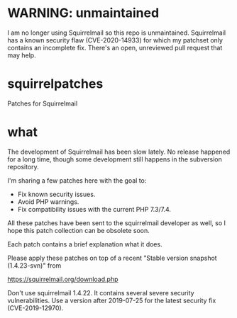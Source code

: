 # WARNING: unmaintained

I am no longer using Squirrelmail so this repo is unmaintained.
Squirrelmail has a known security flaw (CVE-2020-14933) for which
my patchset only contains an incomplete fix.
There's an open, unreviewed pull request that may help.

# squirrelpatches
Patches for Squirrelmail

what
====

The development of Squirrelmail has been slow lately. No release happened for a long time,
though some development still happens in the subversion repository.

I'm sharing a few patches here with the goal to:

* Fix known security issues.
* Avoid PHP warnings.
* Fix compatibility issues with the current PHP 7.3/7.4.

All these patches have been sent to the squirrelmail developer as well, so I hope this
patch collection can be obsolete soon.

Each patch contains a brief explanation what it does.

Please apply these patches on top of a recent "Stable version snapshot (1.4.23-svn)" from

 https://squirrelmail.org/download.php

Don't use squirrelmail 1.4.22. It contains several severe security vulnerabilities.
Use a version after 2019-07-25 for the latest security fix (CVE-2019-12970).
